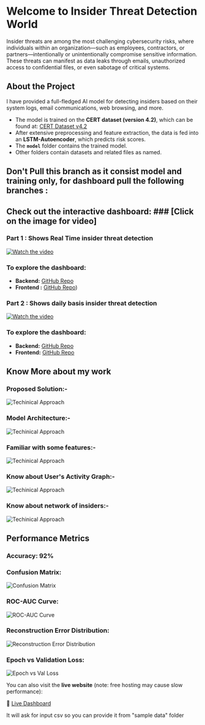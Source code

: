# Welcome to Insider Threat Detection World

Insider threats are among the most challenging cybersecurity risks, where individuals within an organization—such as employees, contractors, or partners—intentionally or unintentionally compromise sensitive information. These threats can manifest as data leaks through emails, unauthorized access to confidential files, or even sabotage of critical systems.

## About the Project

I have provided a full-fledged AI model for detecting insiders based on their system logs, email communications, web browsing, and more.

- The model is trained on the **CERT dataset (version 4.2)**, which can be found at: [CERT Dataset v4.2](https://kilthub.cmu.edu/articles/dataset/Insider_Threat_Test_Dataset/12841247/1)
- After extensive preprocessing and feature extraction, the data is fed into an **LSTM-Autoencoder**, which predicts risk scores.
- The **`model`** folder contains the trained model.
- Other folders contain datasets and related files as named.


## Don't Pull this branch as it consist model and training only, for dashboard pull the following branches : 


## Check out the interactive dashboard:   ### [Click on the image for video]

### Part 1 : Shows Real Time insider threat detection
[![Watch the video](https://img.youtube.com/vi/XHeZeiMYr60/0.jpg)](https://www.youtube.com/watch?v=XHeZeiMYr60)

### To explore the dashboard: 

- **Backend:** [GitHub Repo](https://github.com/Keshav-CUJ/Insider-Threat-detection/tree/RealtimeBackend)
- **Frontend :** [GitHub Repo](https://github.com/Keshav-CUJ/Insider-Threat-detection/tree/Real%2BDailyFrontend))


### Part 2 : Shows daily basis insider threat detection
[![Watch the video](https://img.youtube.com/vi/6VqIfOs4PuI/0.jpg)](https://www.youtube.com/watch?v=6VqIfOs4PuI)

### To explore the dashboard: 

- **Backend:** [GitHub Repo](https://github.com/Keshav-CUJ/Insider-Threat-detection/tree/DailyBasisBackend)
- **Frontend:** [GitHub Repo](https://github.com/Keshav-CUJ/Insider-Threat-detection/tree/Real%2BDailyFrontend)


## Know More about my work
### Proposed Solution:-
   ![Techinical Approach](./preprocessing%20and%20feature%20extraction/performance%20metrices/Screenshot%202025-03-22%20103035.png)
### Model Architecture:-
   ![Techinical Approach](./preprocessing%20and%20feature%20extraction/performance%20metrices/Screenshot%202025-03-22%20103055.png)
### Familiar with some features:-
   ![Techinical Approach](./preprocessing%20and%20feature%20extraction/performance%20metrices/Screenshot%202025-03-22%20103123.png)
### Know about User's Activity Graph:-
   ![Techinical Approach](./preprocessing%20and%20feature%20extraction/performance%20metrices/Screenshot%202025-03-22%20104203.png)
### Know about network of insiders:-
   ![Techinical Approach](./preprocessing%20and%20feature%20extraction/performance%20metrices/Screenshot%202025-03-22%20104209.png)
## Performance Metrics

### Accuracy: **92%**

### Confusion Matrix:
![Confusion Matrix](./preprocessing%20and%20feature%20extraction/performance%20metrices/output3.png)

### ROC-AUC Curve:
![ROC-AUC Curve](./preprocessing%20and%20feature%20extraction/performance%20metrices/output4.png)

### Reconstruction Error Distribution:
![Reconstruction Error Distribution](./preprocessing%20and%20feature%20extraction/performance%20metrices/output2.png)

### Epoch vs Validation Loss:
![Epoch vs Val Loss](./preprocessing%20and%20feature%20extraction/performance%20metrices/output.png)




You can also visit the **live website** (note: free hosting may cause slow performance):

🔗 [Live Dashboard](https://frontend-of-itd.onrender.com)
 <p>It will ask for input csv so you can provide it from "sample data" folder</p>


